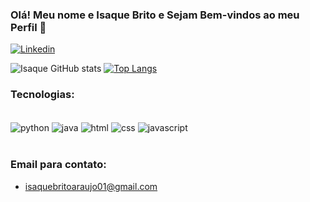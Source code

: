 ### Olá! Meu nome e Isaque Brito e Sejam Bem-vindos ao meu Perfil 🤙

[![Linkedin](https://img.shields.io/badge/LinkedIn-0077B5?style=for-the-badge&logo=linkedin&logoColor=white)](https://www.linkedin.com/in/isaque-brito-ara%C3%BAjo/)

![Isaque GitHub stats](https://github-readme-stats.vercel.app/api?username=Isaquebrar&show_icons=true&theme=dracula)
[![Top Langs](https://github-readme-stats.vercel.app/api/top-langs/?username=isaquebrar)](https://github.com/anuraghazra/github-readme-stats)

### Tecnologias:

<div style="display: inline_block"><br/>
    <img align="center" alt="python" src="https://img.shields.io/badge/Python-14354C?style=for-the-badge&logo=python&logoColor=white" />
    <img align="center" alt="java" src="https://img.shields.io/badge/Java-ED8B00?style=for-the-badge&logo=openjdk&logoColor=white" />
    <img align="center" alt="html" src="https://img.shields.io/badge/HTML-239120?style=for-the-badge&logo=html5&logoColor=white" />
    <img align="center" alt="css" src="https://img.shields.io/badge/CSS-239120?&style=for-the-badge&logo=css3&logoColor=white" />
    <img align="center" alt="javascript" src="https://img.shields.io/badge/JavaScript-F7DF1E?style=for-the-badge&logo=javascript&logoColor=black" />
</div><br/>

### Email para contato: 
- isaquebritoaraujo01@gmail.com
